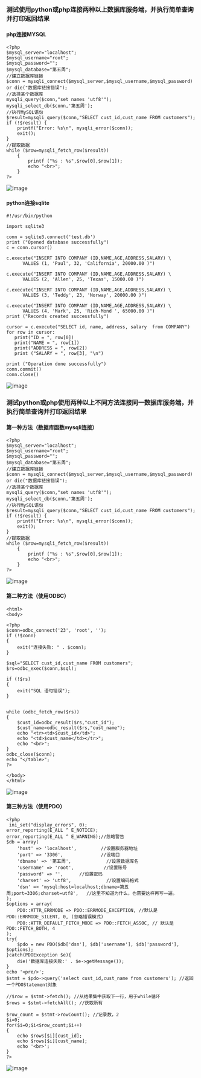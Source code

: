 ### 测试使用python或php连接两种以上数据库服务端，并执行简单查询并打印返回结果
#### php连接MYSQL
```
<?php
$mysql_server="localhost";
$mysql_username="root";
$mysql_password="";
$mysql_database="第五周";
//建立数据库链接
$conn = mysqli_connect($mysql_server,$mysql_username,$mysql_password) or die("数据库链接错误");
//选择某个数据库
mysqli_query($conn,"set names 'utf8'");
mysqli_select_db($conn,'第五周');
//执行MySQL语句
$result=mysqli_query($conn,"SELECT cust_id,cust_name FROM customers");
if (!$result) {
    printf("Error: %s\n", mysqli_error($conn));
    exit();
}
//提取数据
while ($row=mysqli_fetch_row($result))
    {
        printf ("%s : %s",$row[0],$row[1]);
        echo "<br>";
    }
?>
```
![image](https://github.com/bige1997372/Database-Concepts/blob/master/%E7%AC%AC%E5%85%AD%E5%91%A8%E4%BD%9C%E4%B8%9A_php%E8%BF%9E%E6%8E%A5%E6%95%B0%E6%8D%AE%E5%BA%93/2.1.jpg)
#### python连接sqlite
```
#!/usr/bin/python

import sqlite3

conn = sqlite3.connect('test.db')
print ("Opened database successfully")
c = conn.cursor()

c.execute("INSERT INTO COMPANY (ID,NAME,AGE,ADDRESS,SALARY) \
      VALUES (1, 'Paul', 32, 'California', 20000.00 )")

c.execute("INSERT INTO COMPANY (ID,NAME,AGE,ADDRESS,SALARY) \
      VALUES (2, 'Allen', 25, 'Texas', 15000.00 )")

c.execute("INSERT INTO COMPANY (ID,NAME,AGE,ADDRESS,SALARY) \
      VALUES (3, 'Teddy', 23, 'Norway', 20000.00 )")

c.execute("INSERT INTO COMPANY (ID,NAME,AGE,ADDRESS,SALARY) \
      VALUES (4, 'Mark', 25, 'Rich-Mond ', 65000.00 )")
print ("Records created successfully")

cursor = c.execute("SELECT id, name, address, salary  from COMPANY")
for row in cursor:
   print("ID = ", row[0])
   print("NAME = ", row[1])
   print("ADDRESS = ", row[2])
   print ("SALARY = ", row[3], "\n")

print ("Operation done successfully")
conn.commit()
conn.close()
```
![image](https://github.com/bige1997372/Database-Concepts/blob/master/%E7%AC%AC%E5%85%AD%E5%91%A8%E4%BD%9C%E4%B8%9A_php%E8%BF%9E%E6%8E%A5%E6%95%B0%E6%8D%AE%E5%BA%93/1.2.jpg)

### 测试python或php使用两种以上不同方法连接同一数据库服务端，并执行简单查询并打印返回结果
#### 第一种方法（数据库函数mysqli连接）
```
<?php
$mysql_server="localhost";
$mysql_username="root";
$mysql_password="";
$mysql_database="第五周";
//建立数据库链接
$conn = mysqli_connect($mysql_server,$mysql_username,$mysql_password) or die("数据库链接错误");
//选择某个数据库
mysqli_query($conn,"set names 'utf8'");
mysqli_select_db($conn,'第五周');
//执行MySQL语句
$result=mysqli_query($conn,"SELECT cust_id,cust_name FROM customers");
if (!$result) {
    printf("Error: %s\n", mysqli_error($conn));
    exit();
}
//提取数据
while ($row=mysqli_fetch_row($result))
    {
        printf ("%s : %s",$row[0],$row[1]);
        echo "<br>";
    }
?>
```
![image](https://github.com/bige1997372/Database-Concepts/blob/master/%E7%AC%AC%E5%85%AD%E5%91%A8%E4%BD%9C%E4%B8%9A_php%E8%BF%9E%E6%8E%A5%E6%95%B0%E6%8D%AE%E5%BA%93/2.1.jpg)
#### 第二种方法（使用ODBC）
```
<html>
<body>

<?php
$conn=odbc_connect('23', 'root', '');
if (!$conn)
{
    exit("连接失败: " . $conn);
}

$sql="SELECT cust_id,cust_name FROM customers";
$rs=odbc_exec($conn,$sql);

if (!$rs)
{
    exit("SQL 语句错误");
}


while (odbc_fetch_row($rs))
{
    $cust_id=odbc_result($rs,"cust_id");
    $cust_name=odbc_result($rs,"cust_name");
    echo "<tr><td>$cust_id</td>";
    echo "<td>$cust_name</td></tr>";
	echo "<br>";
}
odbc_close($conn);
echo "</table>";
?>

</body>
</html>
```
![image](https://github.com/bige1997372/Database-Concepts/blob/master/%E7%AC%AC%E5%85%AD%E5%91%A8%E4%BD%9C%E4%B8%9A_php%E8%BF%9E%E6%8E%A5%E6%95%B0%E6%8D%AE%E5%BA%93/2.2.jpg)
#### 第三种方法（使用PDO）
```
<?php
 ini_set("display_errors", 0);
error_reporting(E_ALL ^ E_NOTICE);
error_reporting(E_ALL ^ E_WARNING);//忽略警告
$db = array(
    'host' => 'localhost',         //设置服务器地址
    'port' => '3306',              //设端口 
    'dbname' => '第五周',             //设置数据库名      
    'username' => 'root',           //设置账号
    'password' => '',      //设置密码
    'charset' => 'utf8',             //设置编码格式
    'dsn' => 'mysql:host=localhost;dbname=第五周;port=3306;charset=utf8',   //这里不知道为什么，也需要这样再写一遍。
);
$options = array(
    PDO::ATTR_ERRMODE => PDO::ERRMODE_EXCEPTION, //默认是PDO::ERRMODE_SILENT, 0, (忽略错误模式)
    PDO::ATTR_DEFAULT_FETCH_MODE => PDO::FETCH_ASSOC, // 默认是PDO::FETCH_BOTH, 4
);
try{
    $pdo = new PDO($db['dsn'], $db['username'], $db['password'], $options);
}catch(PDOException $e){
    die('数据库连接失败:' . $e->getMessage());
}
echo '<pre/>';
$stmt = $pdo->query('select cust_id,cust_name from customers'); //返回一个PDOStatement对象
 
//$row = $stmt->fetch(); //从结果集中获取下一行，用于while循环
$rows = $stmt->fetchAll(); //获取所有
 
$row_count = $stmt->rowCount(); //记录数，2
$i=0;
for($i=0;$i<$row_count;$i++)
{
	echo $rows[$i][cust_id];
	echo $rows[$i][cust_name];
	echo '<br>';
}
?>
```
![image](https://github.com/bige1997372/Database-Concepts/blob/master/%E7%AC%AC%E5%85%AD%E5%91%A8%E4%BD%9C%E4%B8%9A_php%E8%BF%9E%E6%8E%A5%E6%95%B0%E6%8D%AE%E5%BA%93/2.3.jpg)
